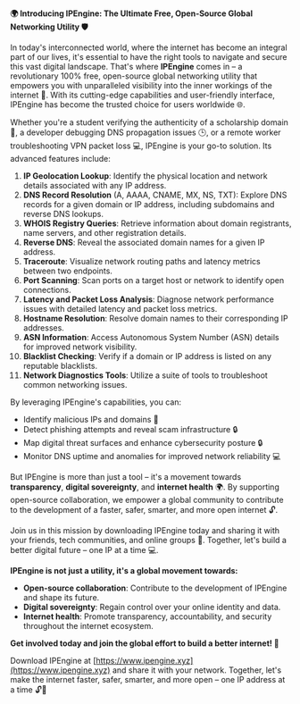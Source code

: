 **🌍 Introducing IPEngine: The Ultimate Free, Open-Source Global Networking Utility 🛡️**

In today's interconnected world, where the internet has become an integral part of our lives, it's essential to have the right tools to navigate and secure this vast digital landscape. That's where **IPEngine** comes in – a revolutionary 100% free, open-source global networking utility that empowers you with unparalleled visibility into the inner workings of the internet 📡. With its cutting-edge capabilities and user-friendly interface, IPEngine has become the trusted choice for users worldwide 🌐.

Whether you're a student verifying the authenticity of a scholarship domain 🎉, a developer debugging DNS propagation issues 🕒, or a remote worker troubleshooting VPN packet loss 💻, IPEngine is your go-to solution. Its advanced features include:

1. **IP Geolocation Lookup**: Identify the physical location and network details associated with any IP address.
2. **DNS Record Resolution** (A, AAAA, CNAME, MX, NS, TXT): Explore DNS records for a given domain or IP address, including subdomains and reverse DNS lookups.
3. **WHOIS Registry Queries**: Retrieve information about domain registrants, name servers, and other registration details.
4. **Reverse DNS**: Reveal the associated domain names for a given IP address.
5. **Traceroute**: Visualize network routing paths and latency metrics between two endpoints.
6. **Port Scanning**: Scan ports on a target host or network to identify open connections.
7. **Latency and Packet Loss Analysis**: Diagnose network performance issues with detailed latency and packet loss metrics.
8. **Hostname Resolution**: Resolve domain names to their corresponding IP addresses.
9. **ASN Information**: Access Autonomous System Number (ASN) details for improved network visibility.
10. **Blacklist Checking**: Verify if a domain or IP address is listed on any reputable blacklists.
11. **Network Diagnostics Tools**: Utilize a suite of tools to troubleshoot common networking issues.

By leveraging IPEngine's capabilities, you can:

* Identify malicious IPs and domains 🚨
* Detect phishing attempts and reveal scam infrastructure 🔒
* Map digital threat surfaces and enhance cybersecurity posture 🔒
* Monitor DNS uptime and anomalies for improved network reliability 💻

But IPEngine is more than just a tool – it's a movement towards **transparency**, **digital sovereignty**, and **internet health** 🌍. By supporting open-source collaboration, we empower a global community to contribute to the development of a faster, safer, smarter, and more open internet 🔓.

Join us in this mission by downloading IPEngine today and sharing it with your friends, tech communities, and online groups 🤝. Together, let's build a better digital future – one IP at a time 💻.

**IPEngine is not just a utility, it's a global movement towards:**

* **Open-source collaboration**: Contribute to the development of IPEngine and shape its future.
* **Digital sovereignty**: Regain control over your online identity and data.
* **Internet health**: Promote transparency, accountability, and security throughout the internet ecosystem.

**Get involved today and join the global effort to build a better internet! 🌟**

Download IPEngine at [https://www.ipengine.xyz](https://www.ipengine.xyz) and share it with your network. Together, let's make the internet faster, safer, smarter, and more open – one IP address at a time 🔓🚀